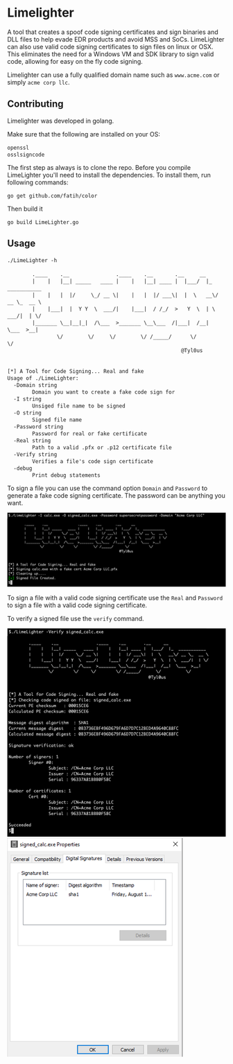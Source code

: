 # Limelighter

A tool that creates a spoof code signing certificates and sign binaries and DLL files to help evade EDR products and avoid MSS and SoCs. LimeLighter can also use valid code signing certificates to sign files on linux or OSX. This eliminates the need for a Windows VM and SDK library to sign valid code, allowing for easy on the fly code signing.

Limelighter can use a fully qualified domain name such as `www.acme.com` or simply `acme corp llc`.

## Contributing
Limelighter was developed in golang.

Make sure that the following are installed on your OS:

```
openssl
osslsigncode
```

The first step as always is to clone the repo. Before you compile LimeLighter you'll need to install the dependencies. To install them, run following commands:
```
go get github.com/fatih/color
```

Then build it

```
go build LimeLighter.go
```



## Usage

```
./LimeLighter -h       

        .____    .__               .____    .__       .__     __                
        |    |   |__| _____   ____ |    |   |__| ____ |  |___/  |_  ___________ 
        |    |   |  |/     \_/ __ \|    |   |  |/ ___\|  |  \   __\/ __ \_  __ \
        |    |___|  |  Y Y  \  ___/|    |___|  / /_/  >   Y  \  | \  ___/|  | \/
        |_______ \__|__|_|  /\___  >_______ \__\___  /|___|  /__|  \___  >__|   
                \/        \/     \/        \/ /_____/      \/          \/         
                                                        @Tyl0us


[*] A Tool for Code Signing... Real and fake
Usage of ./LimeLighter:
  -Domain string
        Domain you want to create a fake code sign for
  -I string
        Unsiged file name to be signed
  -O string
        Signed file name
  -Password string
        Password for real or fake certificate
  -Real string
        Path to a valid .pfx or .p12 certificate file
  -Verify string
        Verifies a file's code sign certificate
  -debug
        Print debug statements

```

To sign a file you can use the command option `Domain` and `Password` to generate a fake code signing certificate. The password can be anything you want.

![Signing](Screenshots/Signing.png)

To sign a file with a valid code signing certificate use the `Real` and `Password` to sign a file with a valid code signing certificate.


To verify a signed file use the `verify` command.

![Verifying](Screenshots/Verifing.png)
![WindowsVerifying](Screenshots/WindowsVerifying.png)
